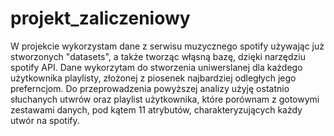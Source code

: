 # projekt_zaliczeniowy
W projekcie wykorzystam dane z serwisu muzycznego spotify używając już stworzonych "datasets", a także tworząc włąsną bazę, dzięki narzędziu spotify API. 
Dane wykorzytam do stworzenia uniwerslanej dla każdego użytkownika playlisty, złożonej z piosenek najbardziej odległych jego preferncjom. 
Do przeprowadzenia powyższej analizy użyję ostatnio słuchanych utwrów oraz playlist użytkownika, które porównam z gotowymi zestawami danych, pod kątem 11 atrybutów,
charakteryzujących każdy utwór na spotify. 
